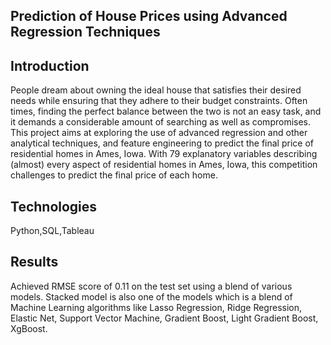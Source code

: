 ## Prediction of House Prices using Advanced Regression Techniques

## Introduction

People dream about owning the ideal house that satisfies their desired needs while ensuring that they adhere to their budget constraints. Often times, finding the perfect balance between the two is not an easy task, and it demands a considerable amount of searching as well as compromises. This project aims at exploring the use of advanced regression and other analytical techniques, and feature engineering to predict the final price of residential homes in Ames, Iowa. With 79 explanatory variables describing (almost) every aspect of residential homes in Ames, Iowa, this competition challenges to predict the final price of each home.

## Technologies
 
Python,SQL,Tableau

## Results

Achieved RMSE score of 0.11 on the test set using a blend of various models.
Stacked model is also one of the models which is a blend of Machine Learning algorithms like Lasso Regression, Ridge Regression, Elastic Net, Support Vector Machine, Gradient Boost, Light Gradient Boost, XgBoost.

    
